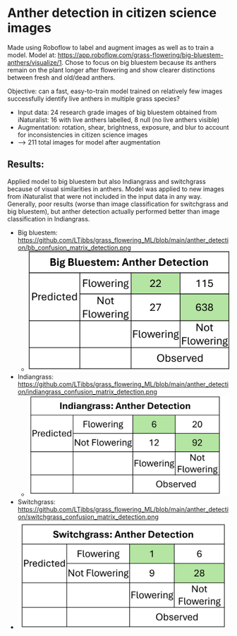# Anther detection in citizen science images

Made using Roboflow to label and augment images as well as to train a model. Model at: https://app.roboflow.com/grass-flowering/big-bluestem-anthers/visualize/1. Chose to focus on big bluestem because its anthers remain on the plant longer after flowering and show clearer distinctions between fresh and old/dead anthers.

Objective: can a fast, easy-to-train model trained on relatively few images successfully identify live anthers in multiple grass species?

- Input data: 24 research grade images of big bluestem obtained from iNaturalist: 16 with live anthers labelled, 8 null (no live anthers visible)
- Augmentation: rotation, shear, brightness, exposure, and blur to account for inconsistencies in citizen science images
- --> 211 total images for model after augmentation

## Results:
Applied model to big bluestem but also Indiangrass and switchgrass because of visual similarities in anthers. Model was applied to new images from iNaturalist that were not included in the input data in any way. Generally, poor results (worse than image classification for switchgrass and big bluestem), but anther detection actually performed better than image classification in Indiangrass.
- Big bluestem: https://github.com/LTibbs/grass_flowering_ML/blob/main/anther_detection/bb_confusion_matrix_detection.png
  - ![bb_confusion_matrix_detection](https://github.com/LTibbs/grass_flowering_ML/blob/main/anther_detection/bb_confusion_matrix_detection.png)
- Indiangrass: https://github.com/LTibbs/grass_flowering_ML/blob/main/anther_detection/indiangrass_confusion_matrix_detection.png
  - ![indiangrass_confusion_matrix_detection](https://github.com/LTibbs/grass_flowering_ML/blob/main/anther_detection/indiangrass_confusion_matrix_detection.png)
-  Switchgrass: https://github.com/LTibbs/grass_flowering_ML/blob/main/anther_detection/switchgrass_confusion_matrix_detection.png
  - ![switchgrass_confusion_matrix_detection](https://github.com/LTibbs/grass_flowering_ML/blob/main/anther_detection/switchgrass_confusion_matrix_detection.png) 

